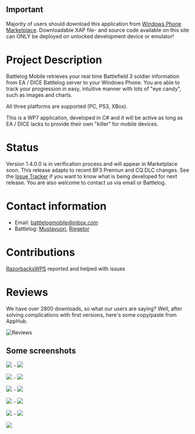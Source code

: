 ## Important
Majority of users should download this application from [Windows Phone Marketplace](http://windowsphone.com/s?appid=003ef672-e898-4564-8799-7bd258060cc0). 
Downloadable XAP file- and source code available on this site can ONLY be deployed on unlocked development device or emulator!

# Project Description
Battlelog Mobile retrieves your real time Battlefield 3 soldier information from EA / DICE Battlelog server to your Windows Phone. 
You are able to track your progression in easy, intuitive manner with lots of "eye candy", such as images and charts.

All three platforms are supported (PC, PS3, XBox). 

This is a WP7 application, developed in C# and it will be active as long as EA / DICE lacks to provide their own "killer" for mobile devices.

# Status
Version 1.4.0.0 is in verification process and will appear in Marketplace soon. This release adapts to recent BF3 Premiun and CQ DLC changes. See the [Issue Tracker](https://github.com/mikkoviitala/battlelogmobile/issues) 
if you want to know what is being developed for next release. You are also welcome to contact us via email or Battlelog.

# Contact information
* Email: [battlelogmobile@inbox.com](mailto:battlelogmobile@inbox.com)
* Battlelog: [Mustavuori](http://battlelog.battlefield.com/bf3/user/Mustavuori/), [Riegetor](http://battlelog.battlefield.com/bf3/user/riegetor/)

# Contributions
[RazorbacksWPS](http://battlelog.battlefield.com/bf3/user/RazorbacksWPS/) reported and helped with issues

# Reviews
We have over 2800 downloads, so what our users are saying? Well, after solving complications with first versions, here's some copy/paste from AppHub.

![Reviews](http://github.com/mikkoviitala/battlelogmobile/raw/master/public/reviews.png)

## Some screenshots

![](http://github.com/mikkoviitala/battlelogmobile/raw/master/public/MarketplaceDescription00.png) - ![](http://github.com/mikkoviitala/battlelogmobile/raw/master/public/MarketplaceDescription01.png)

![](http://github.com/mikkoviitala/battlelogmobile/raw/master/public/MarketplaceDescription02.png) - ![](http://github.com/mikkoviitala/battlelogmobile/raw/master/public/MarketplaceDescription03.png)

![](http://github.com/mikkoviitala/battlelogmobile/raw/master/public/MarketplaceDescription04.png) - ![](http://github.com/mikkoviitala/battlelogmobile/raw/master/public/MarketplaceDescription05.png)

![](http://github.com/mikkoviitala/battlelogmobile/raw/master/public/MarketplaceDescription06.png) - ![](http://github.com/mikkoviitala/battlelogmobile/raw/master/public/MarketplaceDescription07.png)

![](http://github.com/mikkoviitala/battlelogmobile/raw/master/public/MarketplaceDescription08.png) - ![](http://github.com/mikkoviitala/battlelogmobile/raw/master/public/MarketplaceDescription09.png)

![](http://github.com/mikkoviitala/battlelogmobile/raw/master/public/MarketplaceDescription10.png)